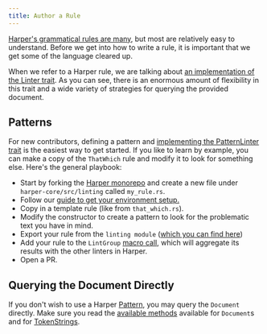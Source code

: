 ```yaml
---
title: Author a Rule
---
```


[Harper's grammatical rules are many](../rules), but most are relatively easy to understand.
Before we get into how to write a rule, it is important that we get some of the language cleared up.

When we refer to a Harper rule, we are talking about [an implementation of the Linter trait](https://docs.rs/harper-core/latest/harper_core/linting/trait.Linter.html).
As you can see, there is an enormous amount of flexibility in this trait and a wide variety of strategies for querying the provided document.

## Patterns

For new contributors, defining a pattern and [implementing the PatternLinter trait](https://docs.rs/harper-core/latest/harper_core/linting/trait.PatternLinter.html) is the easiest way to get started.
If you like to learn by example, you can make a copy of the `ThatWhich` rule and modify it to look for something else.
Here's the general playbook:

- Start by forking the [Harper monorepo](https://github.com/Automattic/harper/fork) and create a new file under `harper-core/src/linting` called `my_rule.rs`.
- Follow our [guide to get your environment setup.](./environment)
- Copy in a template rule (like from `that_which.rs`).
- Modify the constructor to create a pattern to look for the problematic text you have in mind.
- Export your rule from the `linting module` ([which you can find here](https://github.com/Automattic/harper/blob/master/harper-core/src/linting/mod.rs))
- Add your rule to the `LintGroup` [macro call](https://github.com/Automattic/harper/blob/master/harper-core/src/linting/lint_group.rs), which will aggregate its results with the other linters in Harper.
- Open a PR.

## Querying the Document Directly

If you don't wish to use a Harper [Pattern](https://docs.rs/harper-core/latest/harper_core/patterns/trait.Pattern.html), you may query the `Document` directly.
Make sure you read the [available methods](https://docs.rs/harper-core/latest/harper_core/struct.Document.html) available for `Document`s and for [TokenStrings](https://docs.rs/harper-core/latest/harper_core/struct.Document.html#impl-TokenStringExt-for-Document).
